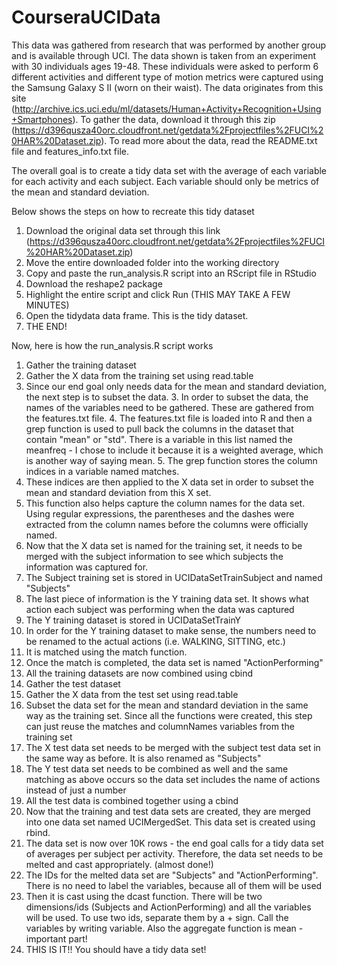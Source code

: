 CourseraUCIData
===============

This data was gathered from research that was performed by another group and is available through UCI. The data shown is taken from an experiment with 30 individuals ages 19-48. These individuals were asked to perform 6 different activities and different type of motion metrics were captured using the Samsung Galaxy S II (worn on their waist). The data originates from this site (http://archive.ics.uci.edu/ml/datasets/Human+Activity+Recognition+Using+Smartphones). To gather the data, download it through this zip (https://d396qusza40orc.cloudfront.net/getdata%2Fprojectfiles%2FUCI%20HAR%20Dataset.zip). To read more about the data, read the README.txt file and features_info.txt file.

The overall goal is to create a tidy data set with the average of each variable for each activity and each subject. Each variable should only be metrics of the mean and standard deviation.

Below shows the steps on how to recreate this tidy dataset
 1. Download the original data set through this link (https://d396qusza40orc.cloudfront.net/getdata%2Fprojectfiles%2FUCI%20HAR%20Dataset.zip)
 2. Move the entire downloaded folder into the working directory
 3. Copy and paste the run_analysis.R script into an RScript file in RStudio
 4. Download the reshape2 package
 4. Highlight the entire script and click Run (THIS MAY TAKE A FEW MINUTES)
 5. Open the tidydata data frame. This is the tidy dataset. 
 6. THE END!

Now, here is how the run_analysis.R script works
 1. Gather the training dataset 
  1. Gather the X data from the training set using read.table
   2. Since our end goal only needs data for the mean and standard deviation, the next step is to subset the data. 
    3. In order to subset the data, the names of the variables need to be gathered. These are gathered from the features.txt file. 
    4. The features.txt file is loaded into R and then a grep function is used to pull back the columns in the dataset that contain "mean" or "std". There is a variable in this list named the meanfreq - I chose to include it because it is a weighted average, which is another way of saying mean. 
    5. The grep function stores the column indices in a variable named matches.
   3. These indices are then applied to the X data set in order to subset the mean and standard deviation from this X set.
   4. This function also helps capture the column names for the data set. Using regular expressions, the parentheses and the dashes were extracted from the column names before the columns were officially named.
  5. Now that the X data set is named for the training set, it needs to be merged with the subject information to see which subjects the information was captured for.
   6. The Subject training set is stored in UCIDataSetTrainSubject and named "Subjects"
  7. The last piece of information is the Y training data set. It shows what action each subject was performing when the data was captured
   7. The Y training dataset is stored in UCIDataSetTrainY
   8. In order for the Y training dataset to make sense, the numbers need to be renamed to the actual actions (i.e. WALKING, SITTING, etc.)
   9. It is matched using the match function. 
   10. Once the match is completed, the data set is named "ActionPerforming"
 11. All the training datasets are now combined using cbind
 2. Gather the test dataset
  3. Gather the X data from the test set using read.table
   4. Subset the data set for the mean and standard deviation in the same way as the training set. Since all the functions were created, this step can just reuse the matches and columnNames variables from the training set
  5. The X test data set needs to be merged with the subject test data set in the same way as before. It is also renamed as "Subjects"
  6. The Y test data set needs to be combined as well and the same matching as above occurs so the data set includes the name of actions instead of just a number
  7. All the test data is combined together using a cbind
 8. Now that the training and test data sets are created, they are merged into one data set named UCIMergedSet. This data set is created using rbind.
 9. The data set is now over 10K rows - the end goal calls for a tidy data set of averages per subject per activity. Therefore, the data set needs to be melted and cast appropriately. (almost done!)
  10. The IDs for the melted data set are "Subjects" and "ActionPerforming". There is no need to label the variables, because all of them will be used 
  11. Then it is cast using the dcast function. There will be two dimensions/ids (Subjects and ActionPerforming) and all the variables will be used. To use two ids, separate them by a + sign. Call the variables by writing variable. Also the aggregate function is mean - important part! 
  12. THIS IS IT!! You should have a tidy data set! 
